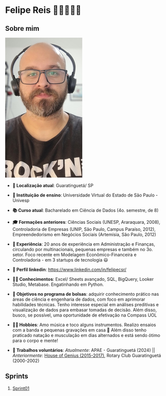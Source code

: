 # Felipe Reis 🔬🧬🎲🎲🤘

## Sobre mim

   ![Foto de perfil](img/perfil.jpg)

- **📍 Localização atual**: Guaratinguetá/ SP

- **🏫 Instituição de ensino**: Universidade Virtual do Estado de São Paulo - Univesp

- **📚 Curso atual**: Bacharelado em Ciência de Dados (4o. semestre, de 8)

- **🎓 Formações anteriores**: Ciências Sociais (UNESP, Araraquara, 2008), Controladoria de Empresas (UNIP, São Paulo, Campus Paraíso, 2012), Empreendedorismo em Negócios Sociais (Artemísia, São Paulo, 2012)

- **💼 Experiência**: 20 anos de experiência em Administração e Finanças, circulando por multinacionais, pequenas empresas e também no 3o. setor. Foco recente em Modelagem Econômico-Financeira e Controladoria - em 3 startups de tecnologia 😃

- **💼 Perfil linkedin**: https://www.linkedin.com/in/felipecsr/

- **👨‍💻 Conhecimentos**: Excel/ Sheets avançado, SQL, BigQuery, Looker Studio, Metabase. Engatinhando em Python.

- **🎯 Objetivos no programa de bolsas**: adquirir conhecimento prático nas áreas de ciência e engenharia de dados, com foco em aprimorar habilidades técnicas. Tenho interesse especial em análises preditivas e visualização de dados para embasar tomadas de decisão. Além disso, busco, se possível, uma oportunidade de efetivação na Compass UOL

- **🚴‍♂️ Hobbies**: Amo música e toco alguns instrumentos. Realizo ensaios com a banda e pequenas gravações em casa 💛 Além disso tenho praticado natação e musculação em dias alternados e está sendo ótimo para o corpo e mente!

- **🤍 Trabalhos voluntários**: *Atualmente*: APAE - Guaratinguetá (2024) || *Anteriormente*: [House of Genius (2015-2017)](http://houseofgenius.org/), Rotary Club Guaratinguetá (2000-2002)


## Sprints 

1. [Sprint01](Sprint01/README.md)